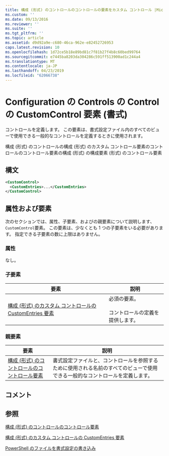 ```yaml
---
title: 構成 (形式) のコントロールのコントロールの要素をカスタム コントロール |Microsoft Docs
ms.custom: ''
ms.date: 09/13/2016
ms.reviewer: ''
ms.suite: ''
ms.tgt_pltfrm: ''
ms.topic: article
ms.assetid: d9d92a9e-c680-46ca-962e-e82452726953
caps.latest.revision: 10
ms.openlocfilehash: 1d72ce5b18e89bd81c7f81b27f4b8c60bed99764
ms.sourcegitcommit: e7445ba8203da304286c591ff513900ad1c244a4
ms.translationtype: MT
ms.contentlocale: ja-JP
ms.lasthandoff: 04/23/2019
ms.locfileid: "62066738"
---
```

# <a name="customcontrol-element-for-control-for-controls-for-configuration-format"></a>Configuration の Controls の Control の CustomControl 要素 (書式)

コントロールを定義します。 この要素は、書式設定ファイル内のすべてのビューで使用できる一般的なコントロールを定義するときに使用されます。

構成 (形式) のコントロールの構成 (形式) のカスタム コントロール要素のコントロールのコントロール要素の構成 (形式) の構成要素 (形式) のコントロール要素

## <a name="syntax"></a>構文

```xml
<CustomControl>
  <CustomEntries>...</CustomEntries>
</CustomControl>
```

## <a name="attributes-and-elements"></a>属性および要素

次のセクションでは、属性、子要素、およびの親要素について説明します、`CustomControl`要素。 この要素は、少なくとも 1 つの子要素をいる必要があります。 指定できる子要素の数に上限はありません。

### <a name="attributes"></a>属性

なし。

### <a name="child-elements"></a>子要素

|要素|説明|
|-------------|-----------------|
|[構成 (形式) のカスタム コントロールの CustomEntries 要素](./customentries-element-for-customcontrol-for-controls-for-configuration-format.md)|必須の要素。<br /><br /> コントロールの定義を提供します。|

### <a name="parent-elements"></a>親要素

|要素|説明|
|-------------|-----------------|
|[構成 (形式) のコントロールのコントロール要素](./control-element-for-controls-for-configuration-format.md)|書式設定ファイルと、コントロールを参照するために使用される名前のすべてのビューで使用できる一般的なコントロールを定義します。|

## <a name="remarks"></a>コメント

## <a name="see-also"></a>参照

[構成 (形式) のコントロールのコントロール要素](./control-element-for-controls-for-configuration-format.md)

[構成 (形式) のカスタム コントロールの CustomEntries 要素](./customentries-element-for-customcontrol-for-controls-for-configuration-format.md)

[PowerShell のファイルを書式設定の書き込み](./writing-a-powershell-formatting-file.md)
